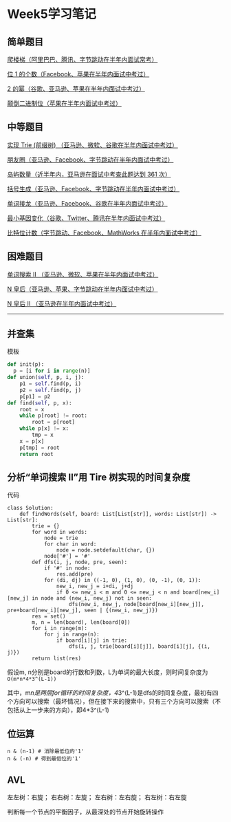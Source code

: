 Week5学习笔记
=============
简单题目
--------
[爬楼梯（阿里巴巴、腾讯、字节跳动在半年内面试常考）](https://leetcode-cn.com/problems/climbing-stairs/)

[位 1 的个数（Facebook、苹果在半年内面试中考过）](https://leetcode-cn.com/problems/number-of-1-bits/)

[2 的幂（谷歌、亚马逊、苹果在半年内面试中考过）](https://leetcode-cn.com/problems/power-of-two/)

[颠倒二进制位（苹果在半年内面试中考过）](https://leetcode-cn.com/problems/reverse-bits/)

中等题目
--------
[实现 Trie (前缀树) （亚马逊、微软、谷歌在半年内面试中考过）](https://leetcode-cn.com/problems/implement-trie-prefix-tree/#/description)

[朋友圈（亚马逊、Facebook、字节跳动在半年内面试中考过）](https://leetcode-cn.com/problems/friend-circles/)

[岛屿数量（近半年内，亚马逊在面试中考查此题达到 361 次）](https://leetcode-cn.com/problems/number-of-islands/)

[括号生成（亚马逊、Facebook、字节跳动在半年内面试中考过）](https://leetcode-cn.com/problems/generate-parentheses/)

[单词接龙（亚马逊、Facebook、谷歌在半年内面试中考过）](https://leetcode-cn.com/problems/word-ladder/)

[最小基因变化（谷歌、Twitter、腾讯在半年内面试中考过）](https://leetcode-cn.com/problems/minimum-genetic-mutation/)

[比特位计数（字节跳动、Facebook、MathWorks 在半年内面试中考过）](https://leetcode-cn.com/problems/counting-bits/description/)

困难题目
--------
[单词搜索 II （亚马逊、微软、苹果在半年内面试中考过）](https://leetcode-cn.com/problems/word-search-ii/)

[N 皇后（亚马逊、苹果、字节跳动在半年内面试中考过）](https://leetcode-cn.com/problems/n-queens/)

[N 皇后 II （亚马逊在半年内面试中考过）](https://leetcode-cn.com/problems/n-queens-ii/description/)
***
并查集
-------------
模板

```py
def init(p): 
  p = [i for i in range(n)] 
def union(self, p, i, j): 
	p1 = self.find(p, i) 
	p2 = self.find(p, j) 
	p[p1] = p2  
def find(self, p, x): 
	root = x 
	while p[root] != root: 
		root = p[root] 
	while p[x] != x:
		tmp = x
    x = p[x]
    p[tmp] = root 
	return root
```
分析“单词搜索 II”用 Tire 树实现的时间复杂度
-------------
代码
```
class Solution:
    def findWords(self, board: List[List[str]], words: List[str]) -> List[str]:
        trie = {}
        for word in words:
            node = trie
            for char in word:
                node = node.setdefault(char, {})
            node['#'] = '#'
        def dfs(i, j, node, pre, seen):
            if '#' in node:
                res.add(pre)
            for (di, dj) in ((-1, 0), (1, 0), (0, -1), (0, 1)):
                new_i, new_j = i+di, j+dj
                if 0 <= new_i < m and 0 <= new_j < n and board[new_i][new_j] in node and (new_i, new_j) not in seen:
                    dfs(new_i, new_j, node[board[new_i][new_j]], pre+board[new_i][new_j], seen | {(new_i, new_j)})
        res = set()
        m, n = len(board), len(board[0])
        for i in range(m):
            for j in range(n):
                if board[i][j] in trie:
                    dfs(i, j, trie[board[i][j]], board[i][j], {(i, j)})
        return list(res)
```
假设m, n分别是board的行数和列数，L为单词的最大长度，则时间复杂度为`O(m*n*4*3^(L-1))`

其中，m*n是两层for循环的时间复杂度，4*3^(L-1)是dfs的时间复杂度，最初有四个方向可以搜索（最坏情况），但在接下来的搜索中，只有三个方向可以搜索（不包括从上一步来的方向），即4*3^(L-1)

位运算
-------------
```
n & (n-1) # 消除最低位的'1'
n & (-n) # 得到最低位的'1'
```
AVL
-------------
左左树：右旋； 右右树：左旋； 左右树：左右旋； 右左树：右左旋

判断每一个节点的平衡因子，从最深处的节点开始旋转操作
